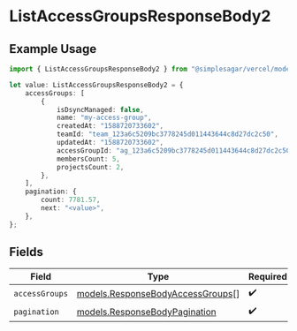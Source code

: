 # ListAccessGroupsResponseBody2

## Example Usage

```typescript
import { ListAccessGroupsResponseBody2 } from "@simplesagar/vercel/models/listaccessgroupsop.js";

let value: ListAccessGroupsResponseBody2 = {
    accessGroups: [
        {
            isDsyncManaged: false,
            name: "my-access-group",
            createdAt: "1588720733602",
            teamId: "team_123a6c5209bc3778245d011443644c8d27dc2c50",
            updatedAt: "1588720733602",
            accessGroupId: "ag_123a6c5209bc3778245d011443644c8d27dc2c50",
            membersCount: 5,
            projectsCount: 2,
        },
    ],
    pagination: {
        count: 7781.57,
        next: "<value>",
    },
};
```

## Fields

| Field                                                                      | Type                                                                       | Required                                                                   | Description                                                                |
| -------------------------------------------------------------------------- | -------------------------------------------------------------------------- | -------------------------------------------------------------------------- | -------------------------------------------------------------------------- |
| `accessGroups`                                                             | [models.ResponseBodyAccessGroups](../models/responsebodyaccessgroups.md)[] | :heavy_check_mark:                                                         | N/A                                                                        |
| `pagination`                                                               | [models.ResponseBodyPagination](../models/responsebodypagination.md)       | :heavy_check_mark:                                                         | N/A                                                                        |